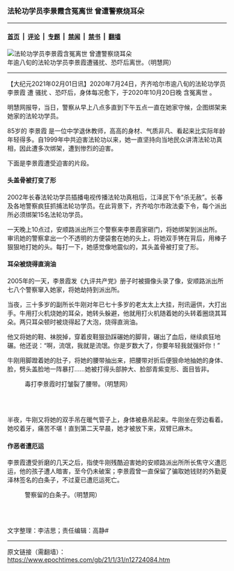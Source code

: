 ### 法轮功学员李景霞含冤离世 曾遭警察烧耳朵

---

#### [首页](../../../..?n12724084) &nbsp;|&nbsp; [评论](../../../../../epoch-comment?n12724084) &nbsp;|&nbsp; [专题](../../../../../epoch-special?n12724084) &nbsp;|&nbsp; [禁闻](../../../../../epoch-news?n12724084) &nbsp;|&nbsp; [禁书](../../../../../books?n12724084) &nbsp;|&nbsp; [翻墙](https://github.com/gfw-breaker/nogfw/blob/master/README.md?n12724084)


<div><img alt="法轮功学员李景霞含冤离世 曾遭警察烧耳朵" class="attachment-djy_600_400 size-djy_600_400 wp-post-image" src="https://i.epochtimes.com/assets/uploads/2021/02/79dfd7d2e6a22ebce00dcd88738ccfbf-600x400.jpg"/>
<div class="caption">
 年逾八旬的法轮功学员李景霞遭骚扰、恐吓后离世。（明慧网）
</div></div><hr/><div class="post_content" id="artbody" itemprop="articleBody">
 <!-- article content begin -->
 <p>
  【大纪元2021年02月01日讯】2020年7月24日，齐齐哈尔市逾八旬的法轮功学员
  <ok href="https://www.epochtimes.com/gb/tag/%E6%9D%8E%E6%99%AF%E9%9C%9E.html">
   李景霞
  </ok>
  遭
  <ok href="https://www.epochtimes.com/gb/tag/%E9%AA%9A%E6%89%B0.html">
   骚扰
  </ok>
  、恐吓后，身体每况愈下，于2020年10月20日晚
  <ok href="https://www.epochtimes.com/gb/tag/%E5%90%AB%E5%86%A4%E7%A6%BB%E4%B8%96.html">
   含冤离世
  </ok>
  。
 </p>
 <p>
  明慧网报导，当日，警察从早上八点多直到下午五点一直在她家守候，企图绑架来她家的法轮功学员。
 </p>
 <p>
  85岁的
  <ok href="https://www.epochtimes.com/gb/tag/%E6%9D%8E%E6%99%AF%E9%9C%9E.html">
   李景霞
  </ok>
  是一位中学退休教师，高高的身材、气质非凡、看起来比实际年龄年轻得多。自1999年中共迫害法轮功以来，她一直坚持向当地民众讲清法轮功真相，因此遭多次绑架，遭到惨烈的迫害。
 </p>
 <p>
  下面是李景霞遭受迫害的片段。
 </p>
 <h4>
  头盖骨被打变了形
 </h4>
 <p>
  2002年长春法轮功学员插播电视传播法轮功真相后，江泽民下令“杀无赦”。长春及各地警察疯狂抓捕法轮功学员。在此背景下，齐齐哈尔市政法委下令，每个派出所必须绑架15名法轮功学员。
 </p>
 <p>
  一天晚上10点过，安顺路派出所三个警察来李景霞家砸门，将她绑架到派出所。审讯她的警察拿出一个不透明的方便袋套在她的头上，将她双手铐在背后，用棒子狠狠地打她的头。每打一下，她感觉像地震似的，其头盖骨被打变了形。
 </p>
 <h4>
  耳朵被烧得直淌油
 </h4>
 <p>
  2005年的一天，李景霞发《九评共产党》册子时被摄像头录了像，安顺路派出所七八个警察窜入她家，将她劫持到派出所。
 </p>
 <p>
  当夜，三十多岁的副所长牛刚对年已七十多岁的老太太上大挂，刑讯逼供，大打出手。牛用打火机烧她的耳朵，她转头躲避，他就用打火机随着她的头转着圈烧其耳朵。两只耳朵顿时被烧得起了大泡，烧得直淌油。
 </p>
 <p>
  他又将她的鞋、袜脱掉，穿着皮鞋狠劲踩碾她的脚背，碾出了血后，继续疯狂地碾。他还说：“啊，流氓，我就是流氓。你是岁数大了，你要年轻我就强奸你！”
 </p>
 <p>
  牛刚用脚蹬着她的肚子，将她的腰带抽出来，把腰带对折后便狠命地抽她的身体、脸，劈头盖脸地一阵暴打……她被打得头部肿大、脸部青紫变形、面目皆非。
 </p>
 <figure aria-describedby="caption-attachment-12724133" class="wp-caption aligncenter" id="attachment_12724133" style="width: 259px">
  <ok href="https://i.epochtimes.com/assets/uploads/2021/02/2021-1-29-i084336_03.jpg" target="_blank">
   <img alt="" class="size-full wp-image-12724133" src="https://i.epochtimes.com/assets/uploads/2021/02/2021-1-29-i084336_03.jpg"/>
  </ok>
  <br/><figcaption class="wp-caption-text" id="caption-attachment-12724133">
   毒打李景霞时打皱裂了腰带。（明慧网）
  </figcaption><br/>
 </figure><br/>
 <p>
  半夜，牛刚又将她的双手吊在暖气管子上，身体被悬吊起来。牛刚坐在旁边看着。她咬着牙，痛苦不堪！直到第二天早晨，她才被放下来，双臂已麻木。
 </p>
 <h4>
  作恶者遭厄运
 </h4>
 <p>
  李景霞遭受折磨的几天之后，指使牛刚残酷迫害她的安顺路派出所所长焦守义遭厄运，他的孩子遭人暗害，至今仍未破案；李景霞曾一直保留了骗取她钱财的外勤夏泽林签名的白条子，不过夏已遭厄运死亡。
 </p>
 <figure aria-describedby="caption-attachment-12724137" class="wp-caption aligncenter" id="attachment_12724137" style="width: 239px">
  <ok href="https://i.epochtimes.com/assets/uploads/2021/02/2021-1-29-i084336_04.jpg" target="_blank">
   <img alt="" class="wp-image-12724137" src="https://i.epochtimes.com/assets/uploads/2021/02/2021-1-29-i084336_04.jpg"/>
  </ok>
  <br/><figcaption class="wp-caption-text" id="caption-attachment-12724137">
   警察留的白条子。（明慧网）
  </figcaption><br/>
 </figure><br/>
 <p>
  文字整理：李洁思；责任编辑：高静#
 </p>
 <!-- article content end -->
 <div id="below_article_ad">
 </div>
</div>


---

原文链接（需翻墙）：https://www.epochtimes.com/gb/21/1/31/n12724084.htm